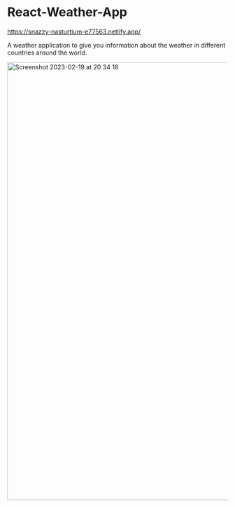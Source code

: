 # React-Weather-App

https://snazzy-nasturtium-e77563.netlify.app/

A weather application to give you information about the weather in different countries around the world. 

<img width="1000" alt="Screenshot 2023-02-19 at 20 34 18" src="https://user-images.githubusercontent.com/117900792/219973907-59f66626-fe47-4e5e-9f82-40261cc6b98f.png">
